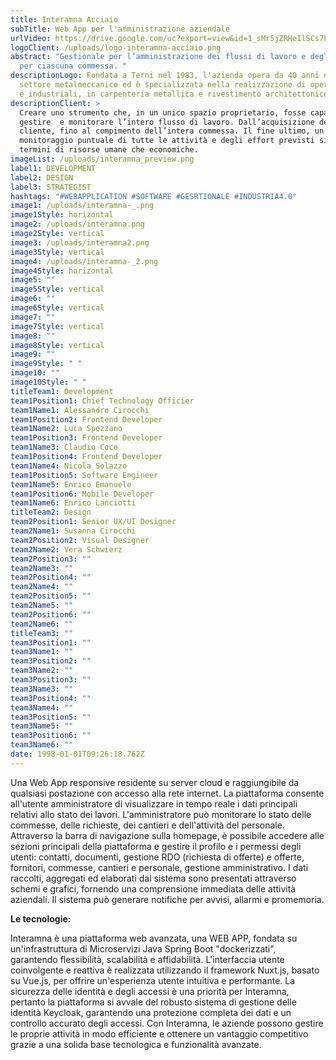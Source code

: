 ```yaml
---
title: Interamna Acciaio
subTitle: Web App per l'amministrazione aziendale
urlVideo: https://drive.google.com/uc?export=view&id=1_sMr5jZRHeIlSCs7hRor1NKkUjeFxCTF
logoClient: /uploads/logo-interamna-acciaio.png
abstract: "Gestionale per l’amministrazione dei flussi di lavoro e degli effort
  per ciascuna commessa. "
descriptionLogo: Fondata a Terni nel 1983, l'azienda opera da 40 anni nel
  settore metalmeccanico ed è specializzata nella realizzazione di opere, civili
  e industriali, in carpenteria metallica e rivestimento architettonico.
descriptionClient: >
  Creare uno strumento che, in un unico spazio proprietario, fosse capace di
  gestire  e monitorare l’intero flusso di lavoro. Dall’acquisizione del
  cliente, fino al compimento dell’intera commessa. Il fine ultimo, un
  monitoraggio puntuale di tutte le attività e degli effort previsti sia in
  termini di risorse umane che economiche.
imageList: /uploads/interamna_preview.png
label1: DEVELOPMENT
label2: DESIGN
label3: STRATEGIST
hashtags: "#WEBAPPLICATION #SOFTWARE #GESRTIONALE #INDUSTRIA4.0"
image1: /uploads/interamna-_.png
image1Style: horizontal
image2: /uploads/interamna.png
image2Style: vertical
image3: /uploads/interamna2.png
image3Style: vertical
image4: /uploads/interamna-_2.png
image4Style: horizontal
image5: ""
image5Style: vertical
image6: ""
image6Style: vertical
image7: ""
image7Style: vertical
image8: ""
image8Style: vertical
image9: ""
image9Style: " "
image10: ""
image10Style: " "
titleTeam1: Development
team1Position1: Chief Technology Officier
team1Name1: Alessandro Cirocchi
team1Position2: Frontend Developer
team1Name2: Luca Spezzano
team1Position3: Frontend Developer
team1Name3: Claudio Coco
team1Position4: Frontend Developer
team1Name4: Nicola Solazzo
team1Position5: Software Engineer
team1Name5: Enrico Emanuele
team1Position6: Mobile Developer
team1Name6: Enrico Lanciotti
titleTeam2: Design
team2Position1: Senior UX/UI Designer
team2Name1: Susanna Cirocchi
team2Position2: Visual Designer
team2Name2: Vera Schwierz
team2Position3: ""
team2Name3: ""
team2Position4: ""
team2Name4: ""
team2Position5: ""
team2Name5: ""
team2Position6: ""
team2Name6: ""
titleTeam3: ""
team3Position1: ""
team3Name1: ""
team3Position2: ""
team3Name2: ""
team3Position3: ""
team3Name3: ""
team3Position4: ""
team3Name4: ""
team3Position5: ""
team3Name5: ""
team3Position6: ""
team3Name6: ""
date: 1998-01-01T09:26:18.762Z
---
```

Una Web App responsive residente su server cloud e raggiungibile da qualsiasi postazione con accesso alla rete internet. La piattaforma consente all'utente amministratore di visualizzare in tempo reale i dati principali relativi allo stato dei lavori. L'amministratore può monitorare lo stato delle commesse, delle richieste, dei cantieri e dell'attività del personale.
Attraverso la barra di navigazione sulla homepage, è possibile accedere alle sezioni principali della piattaforma e gestire il profilo e i permessi degli utenti: contatti, documenti, gestione RDO (richiesta di offerte) e offerte, fornitori, commesse, cantieri e personale, gestione amministrativo.
I dati raccolti, aggregati ed elaborati dal sistema sono presentati attraverso schemi e grafici, fornendo una comprensione immediata delle attività aziendali. Il sistema può generare notifiche per avvisi, allarmi e promemoria. 

**L﻿e tecnologie:** 

Interamna è una piattaforma web avanzata, una WEB APP, fondata su un'infrastruttura di Microservizi Java Spring Boot "dockerizzati", garantendo flessibilità, scalabilità e affidabilità. 
L'interfaccia utente coinvolgente e reattiva è realizzata utilizzando il framework Nuxt.js, basato su Vue.js, per offrire un'esperienza utente intuitiva e performante. 
La sicurezza delle identità e degli accessi è una priorità per Interamna, pertanto la piattaforma si avvale del robusto sistema di gestione delle identità Keycloak, garantendo una protezione completa dei dati e un controllo accurato degli accessi. 
Con Interamna, le aziende possono gestire le proprie attività in modo efficiente e ottenere un vantaggio competitivo grazie a una solida base tecnologica e funzionalità avanzate.